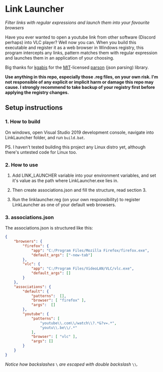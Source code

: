 # Link Launcher
*Filter links with regular expressions and launch them into your favourite browsers*

Have you ever wanted to open a youtube link from other software (Discord perhaps) into VLC player? Well now you can. When you build this executable and register it as a web browser in Windows registry, this program intercepts any links, pattern matches them with regular expression and launches them in an application of your choosing. 

Big thanks for [kgabis](https://github.com/kgabis) for the [MIT](https://github.com/kgabis/parson/blob/master/LICENSE)-licensed [parson](https://github.com/kgabis/parson) (json parsing) library.

**Use anything in this repo, especially those .reg files, on your own risk. I\'m not responsible of any explicit or implicit harm or damage this repo may cause. I strongly recommend to take backup of your registry first before applying the registry changes.** 

## Setup instructions
### 1. How to build
On windows, open Visual Studio 2019 development console, navigate into LinkLauncher folder, and run `build.bat`. 

PS. I haven\'t tested building this project any Linux distro yet, although there\'s untested code for Linux too.

### 2. How to use
1. Add LINK_LAUNCHER variable into your environment variables, and set it\'s value as the path where LinkLauncher.exe lies in.

2. Then create associations.json and fill the structure, read section 3.

3. Run the linklauncher.reg (on your own responsibility) to register LinkLauncher as one of your default web browsers.

### 3. associations.json
The associations.json is structured like this:
```json
{
	"browsers": {
		"firefox": {
			"app": "C:/Program Files/Mozilla Firefox/firefox.exe",
			"default_args": ["-new-tab"]
		},
		"vlc": {
			"app": "C:/Program Files/VideoLAN/VLC/vlc.exe",
			"default_args": []
		}
	},
	"associations": {
		"default": {
			"patterns":  [],
			"browser": [ "firefox" ],
			"args":  []
		},
		"youtube": {
			"patterns": [
				"youtube\\.com\\/watch\\?.*&?v=.*",
				"youtu\\.be\\/.*"
			],
			"browser": [ "vlc" ],
			"args": []
		}
	}
}
```
*Notice how backslashes* `\` *are escaped with double backslash* `\\`*.*


